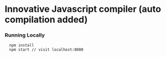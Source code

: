 # Innovative Javascript compiler (auto compilation added)


### Running Locally

```
  npm install
  npm start // visit localhost:8080
```




